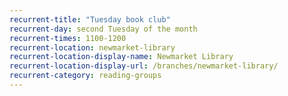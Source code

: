 ```yaml
---
recurrent-title: "Tuesday book club"
recurrent-day: second Tuesday of the month
recurrent-times: 1100-1200
recurrent-location: newmarket-library
recurrent-location-display-name: Newmarket Library
recurrent-location-display-url: /branches/newmarket-library/
recurrent-category: reading-groups
---
```

